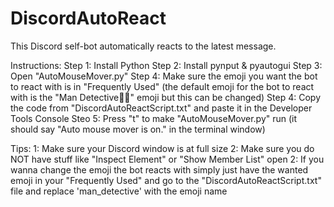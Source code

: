 # DiscordAutoReact
This Discord self-bot automatically reacts to the latest message.

Instructions:
Step 1: Install Python
Step 2: Install pynput & pyautogui
Step 3: Open "AutoMouseMover.py"
Step 4: Make sure the emoji you want the bot to react with is in "Frequently Used" (the default emoji for the bot to react with is the "Man Detective🕵️‍♂️" emoji but this can be changed)
Step 4: Copy the code from "DiscordAutoReactScript.txt" and paste it in the Developer Tools Console
Steo 5: Press "t" to make "AutoMouseMover.py" run (it should say "Auto mouse mover is on." in the terminal window)

Tips:
1: Make sure your Discord window is at full size
2: Make sure you do NOT have stuff like "Inspect Element" or "Show Member List" open
2: If you wanna change the emoji the bot reacts with simply just have the wanted emoji in your "Frequently Used" and go to the "DiscordAutoReactScript.txt" file and replace 'man_detective' with the emoji name
